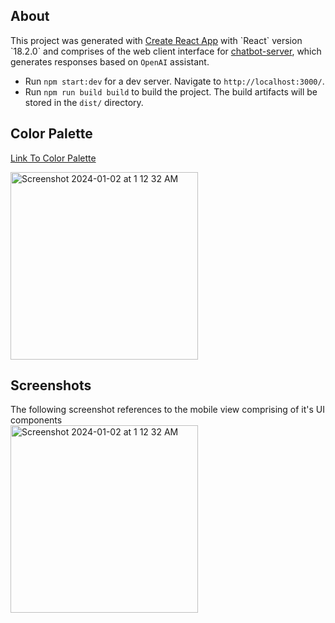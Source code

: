 ## About

This project was generated with [Create React App]([https://github.com/angular/angular-cli](https://create-react-app.dev/)) with `React` version `18.2.0` and comprises of the web client interface for [chatbot-server](https://github.com/Conrad-X/chatbot-server), which generates responses based on `OpenAI` assistant.
- Run `npm start:dev` for a dev server. Navigate to `http://localhost:3000/`.
- Run `npm run build build` to build the project. The build artifacts will be stored in the `dist/` directory.

## Color Palette
[Link To Color Palette](https://colorhunt.co/palette/ecf4d69ad0c22d9596265073) 

<img width="300" alt="Screenshot 2024-01-02 at 1 12 32 AM" src="https://github.com/Conrad-X/chatbot-web/assets/6302514/8edb10ba-8dcf-4f52-88f5-de62e83c771e">

## Screenshots

The following screenshot references to the mobile view comprising of it's UI components <br/>
<img width="300" alt="Screenshot 2024-01-02 at 1 12 32 AM" src="https://github.com/Conrad-X/chatbot-web/assets/6302514/486a402c-8560-433d-ac9b-360c41649917">


